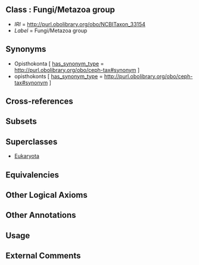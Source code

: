 
## Class : Fungi/Metazoa group

 * *IRI* = http://purl.obolibrary.org/obo/NCBITaxon_33154
 * *Label* = Fungi/Metazoa group

## Synonyms

 * Opisthokonta [ [has_synonym_type](../../pe/oboInOwl#hasSynonymType.md) = http://purl.obolibrary.org/obo/ceph-tax#synonym ]
 * opisthokonts [ [has_synonym_type](../../pe/oboInOwl#hasSynonymType.md) = http://purl.obolibrary.org/obo/ceph-tax#synonym ]

## Cross-references


## Subsets


## Superclasses

 * [Eukaryota](../../NCBITaxon/59/NCBITaxon_2759.md)

## Equivalencies


## Other Logical Axioms


## Other Annotations


## Usage


## External Comments

